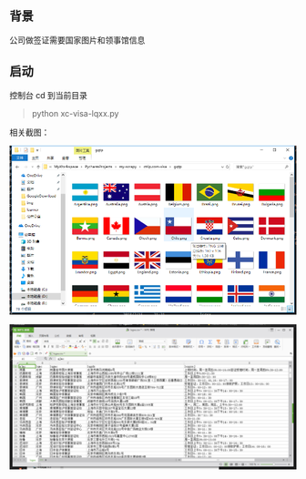 ## 背景

公司做签证需要国家图片和领事馆信息

## 启动

控制台 cd 到当前目录

>python xc-visa-lqxx.py

相关截图：

![国旗](img/ctrip-visa-gqtp.png)

![领事馆信息](img/ctrip-visa-lsgxx.png)